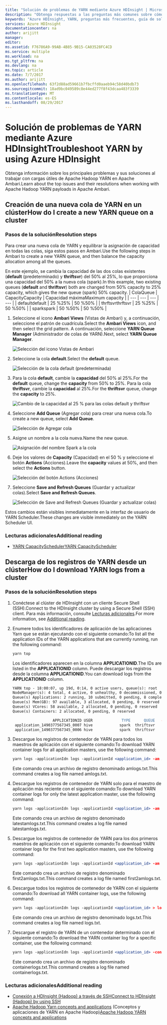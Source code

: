 ```yaml
---
title: "Solución de problemas de YARN mediante Azure HDInsight | Microsoft Docs"
description: "Obtenga respuestas a las preguntas más comunes sobre cómo trabajar con Apache Hadoop YARN y Azure HDInsight."
keywords: "Azure HDInsight, YARN, preguntas más frecuentes, guía de solución de problemas, preguntas comunes"
services: Azure HDInsight
documentationcenter: na
author: arijitt
manager: 
editor: 
ms.assetid: F76786A9-99AB-4B85-9B15-CA03528FC4CD
ms.service: multiple
ms.workload: na
ms.tgt_pltfrm: na
ms.devlang: na
ms.topic: article
ms.date: 7/7/2017
ms.author: arijitt
ms.openlocfilehash: 63f2d88ad59661b7fbcffd0aaeb94c58d40bdb73
ms.sourcegitcommit: 18ad9bc049589c8e44ed277f8f43dcaa483f3339
ms.translationtype: MT
ms.contentlocale: es-ES
ms.lasthandoff: 08/29/2017
---
```

# <a name="troubleshoot-yarn-by-using-azure-hdinsight"></a><span data-ttu-id="2fc38-104">Solución de problemas de YARN mediante Azure HDInsight</span><span class="sxs-lookup"><span data-stu-id="2fc38-104">Troubleshoot YARN by using Azure HDInsight</span></span>

<span data-ttu-id="2fc38-105">Obtenga información sobre los principales problemas y sus soluciones al trabajar con cargas útiles de Apache Hadoop YARN en Apache Ambari.</span><span class="sxs-lookup"><span data-stu-id="2fc38-105">Learn about the top issues and their resolutions when working with Apache Hadoop YARN payloads in Apache Ambari.</span></span>

## <a name="how-do-i-create-a-new-yarn-queue-on-a-cluster"></a><span data-ttu-id="2fc38-106">Creación de una nueva cola de YARN en un clúster</span><span class="sxs-lookup"><span data-stu-id="2fc38-106">How do I create a new YARN queue on a cluster</span></span>


### <a name="resolution-steps"></a><span data-ttu-id="2fc38-107">Pasos de la solución</span><span class="sxs-lookup"><span data-stu-id="2fc38-107">Resolution steps</span></span> 

<span data-ttu-id="2fc38-108">Para crear una nueva cola de YARN y equilibrar la asignación de capacidad en todas las colas, siga estos pasos en Ambari.</span><span class="sxs-lookup"><span data-stu-id="2fc38-108">Use the following steps in Ambari to create a new YARN queue, and then balance the capacity allocation among all the queues.</span></span> 

<span data-ttu-id="2fc38-109">En este ejemplo, se cambia la capacidad de las dos colas existentes (**default** (predeterminado) y **thriftsvr**) del 50% al 25%, lo que proporciona una capacidad del 50% a la nueva cola (spark).</span><span class="sxs-lookup"><span data-stu-id="2fc38-109">In this example, two existing queues (**default** and **thriftsvr**) both are changed from 50% capacity to 25% capacity, which gives the new queue (spark) 50% capacity.</span></span>
| <span data-ttu-id="2fc38-110">Cola</span><span class="sxs-lookup"><span data-stu-id="2fc38-110">Queue</span></span> | <span data-ttu-id="2fc38-111">Capacity</span><span class="sxs-lookup"><span data-stu-id="2fc38-111">Capacity</span></span> | <span data-ttu-id="2fc38-112">Capacidad máxima</span><span class="sxs-lookup"><span data-stu-id="2fc38-112">Maximum capacity</span></span> |
| --- | --- | --- | --- |
| <span data-ttu-id="2fc38-113">default</span><span class="sxs-lookup"><span data-stu-id="2fc38-113">default</span></span> | <span data-ttu-id="2fc38-114">25 %</span><span class="sxs-lookup"><span data-stu-id="2fc38-114">25%</span></span> | <span data-ttu-id="2fc38-115">50 %</span><span class="sxs-lookup"><span data-stu-id="2fc38-115">50%</span></span> |
| <span data-ttu-id="2fc38-116">thrftsvr</span><span class="sxs-lookup"><span data-stu-id="2fc38-116">thrftsvr</span></span> | <span data-ttu-id="2fc38-117">25 %</span><span class="sxs-lookup"><span data-stu-id="2fc38-117">25%</span></span> | <span data-ttu-id="2fc38-118">50 %</span><span class="sxs-lookup"><span data-stu-id="2fc38-118">50%</span></span> |
| <span data-ttu-id="2fc38-119">spark</span><span class="sxs-lookup"><span data-stu-id="2fc38-119">spark</span></span> | <span data-ttu-id="2fc38-120">50 %</span><span class="sxs-lookup"><span data-stu-id="2fc38-120">50%</span></span> | <span data-ttu-id="2fc38-121">50 %</span><span class="sxs-lookup"><span data-stu-id="2fc38-121">50%</span></span> |

1. <span data-ttu-id="2fc38-122">Seleccione el icono **Ambari Views** (Vistas de Ambari) y, a continuación, seleccione el patrón de cuadrícula.</span><span class="sxs-lookup"><span data-stu-id="2fc38-122">Select the **Ambari Views** icon, and then select the grid pattern.</span></span> <span data-ttu-id="2fc38-123">A continuación, seleccione **YARN Queue Manager** (Administrador de colas de YARN).</span><span class="sxs-lookup"><span data-stu-id="2fc38-123">Next, select **YARN Queue Manager**.</span></span>

    ![Selección del icono Vistas de Ambari](media/hdinsight-troubleshoot-yarn/create-queue-1.png)
2. <span data-ttu-id="2fc38-125">Seleccione la cola **default**.</span><span class="sxs-lookup"><span data-stu-id="2fc38-125">Select the **default** queue.</span></span>

    ![Selección de la cola default (predeterminada)](media/hdinsight-troubleshoot-yarn/create-queue-2.png)
3. <span data-ttu-id="2fc38-127">Para la cola **default**, cambie la **capacidad** del 50% al 25%.</span><span class="sxs-lookup"><span data-stu-id="2fc38-127">For the **default** queue, change the **capacity** from 50% to 25%.</span></span> <span data-ttu-id="2fc38-128">Para la cola **thriftsvr**, cambie la **capacidad** al 25%.</span><span class="sxs-lookup"><span data-stu-id="2fc38-128">For the **thriftsvr** queue, change the **capacity** to 25%.</span></span>

    ![Cambio de la capacidad al 25 % para las colas default y thriftsvr](media/hdinsight-troubleshoot-yarn/create-queue-3.png)
4. <span data-ttu-id="2fc38-130">Seleccione **Add Queue** (Agregar cola) para crear una nueva cola.</span><span class="sxs-lookup"><span data-stu-id="2fc38-130">To create a new queue, select **Add Queue**.</span></span>

    ![Selección de Agregar cola](media/hdinsight-troubleshoot-yarn/create-queue-4.png)

5. <span data-ttu-id="2fc38-132">Asigne un nombre a la cola nueva.</span><span class="sxs-lookup"><span data-stu-id="2fc38-132">Name the new queue.</span></span>

    ![Asignación del nombre Spark a la cola](media/hdinsight-troubleshoot-yarn/create-queue-5.png)  

6. <span data-ttu-id="2fc38-134">Deje los valores de **Capacity** (Capacidad) en el 50 % y seleccione el botón **Actions** (Acciones).</span><span class="sxs-lookup"><span data-stu-id="2fc38-134">Leave the **capacity** values at 50%, and then select the **Actions** button.</span></span>

    ![Selección del botón Actions (Acciones)](media/hdinsight-troubleshoot-yarn/create-queue-6.png)  
7. <span data-ttu-id="2fc38-136">Seleccione **Save and Refresh Queues** (Guardar y actualizar colas).</span><span class="sxs-lookup"><span data-stu-id="2fc38-136">Select **Save and Refresh Queues**.</span></span>

    ![Selección de Save and Refresh Queues (Guardar y actualizar colas)](media/hdinsight-troubleshoot-yarn/create-queue-7.png)  

<span data-ttu-id="2fc38-138">Estos cambios están visibles inmediatamente en la interfaz de usuario de YARN Scheduler.</span><span class="sxs-lookup"><span data-stu-id="2fc38-138">These changes are visible immediately on the YARN Scheduler UI.</span></span>

### <a name="additional-reading"></a><span data-ttu-id="2fc38-139">Lecturas adicionales</span><span class="sxs-lookup"><span data-stu-id="2fc38-139">Additional reading</span></span>

- [<span data-ttu-id="2fc38-140">YARN CapacityScheduler</span><span class="sxs-lookup"><span data-stu-id="2fc38-140">YARN CapacityScheduler</span></span>](https://hadoop.apache.org/docs/r2.7.2/hadoop-yarn/hadoop-yarn-site/CapacityScheduler.html)


## <a name="how-do-i-download-yarn-logs-from-a-cluster"></a><span data-ttu-id="2fc38-141">Descarga de los registros de YARN desde un clúster</span><span class="sxs-lookup"><span data-stu-id="2fc38-141">How do I download YARN logs from a cluster</span></span>


### <a name="resolution-steps"></a><span data-ttu-id="2fc38-142">Pasos de la solución</span><span class="sxs-lookup"><span data-stu-id="2fc38-142">Resolution steps</span></span> 

1. <span data-ttu-id="2fc38-143">Conéctese al clúster de HDInsight con un cliente Secure Shell (SSH).</span><span class="sxs-lookup"><span data-stu-id="2fc38-143">Connect to the HDInsight cluster by using a Secure Shell (SSH) client.</span></span> <span data-ttu-id="2fc38-144">Para más información, consulte [Lecturas adicionales](#additional-reading-2).</span><span class="sxs-lookup"><span data-stu-id="2fc38-144">For more information, see [Additional reading](#additional-reading-2).</span></span>

2. <span data-ttu-id="2fc38-145">Enumere todos los identificadores de aplicación de las aplicaciones Yarn que se están ejecutando con el siguiente comando:</span><span class="sxs-lookup"><span data-stu-id="2fc38-145">To list all the application IDs of the YARN applications that are currently running, run the following command:</span></span>

    ```apache
    yarn top
    ```
    <span data-ttu-id="2fc38-146">Los identificadores aparecen en la columna **APPLICATIONID**.</span><span class="sxs-lookup"><span data-stu-id="2fc38-146">The IDs are listed in the **APPLICATIONID** column.</span></span> <span data-ttu-id="2fc38-147">Puede descargar los registros desde la columna **APPLICATIONID**.</span><span class="sxs-lookup"><span data-stu-id="2fc38-147">You can download logs from the **APPLICATIONID** column.</span></span>

    ```apache
    YARN top - 18:00:07, up 19d, 0:14, 0 active users, queue(s): root
    NodeManager(s): 4 total, 4 active, 0 unhealthy, 0 decommissioned, 0 lost, 0 rebooted
    Queue(s) Applications: 2 running, 10 submitted, 0 pending, 8 completed, 0 killed, 0 failed
    Queue(s) Mem(GB): 97 available, 3 allocated, 0 pending, 0 reserved
    Queue(s) VCores: 58 available, 2 allocated, 0 pending, 0 reserved
    Queue(s) Containers: 2 allocated, 0 pending, 0 reserved

                      APPLICATIONID USER             TYPE      QUEUE   #CONT  #RCONT  VCORES RVCORES     MEM    RMEM  VCORESECS    MEMSECS %PROGR       TIME NAME
     application_1490377567345_0007 hive            spark  thriftsvr       1       0       1       0      1G      0G    1628407    2442611  10.00   18:20:20 Thrift JDBC/ODBC Server
     application_1490377567345_0006 hive            spark  thriftsvr       1       0       1       0      1G      0G    1628430    2442645  10.00   18:20:20 Thrift JDBC/ODBC Server
    ```

3. <span data-ttu-id="2fc38-148">Descargue los registros de contenedor de YARN para todos los maestros de aplicación con el siguiente comando:</span><span class="sxs-lookup"><span data-stu-id="2fc38-148">To download YARN container logs for all application masters, use the following command:</span></span>
   
    ```apache
    yarn logs -applicationIdn logs -applicationId <application_id> -am ALL > amlogs.txt
    ```

    <span data-ttu-id="2fc38-149">Este comando crea un archivo de registro denominado amlogs.txt.</span><span class="sxs-lookup"><span data-stu-id="2fc38-149">This command creates a log file named amlogs.txt.</span></span> 

4. <span data-ttu-id="2fc38-150">Descargue los registros de contenedor de YARN solo para el maestro de aplicación más reciente con el siguiente comando:</span><span class="sxs-lookup"><span data-stu-id="2fc38-150">To download YARN container logs for only the latest application master, use the following command:</span></span>

    ```apache
    yarn logs -applicationIdn logs -applicationId <application_id> -am -1 > latestamlogs.txt
    ```

    <span data-ttu-id="2fc38-151">Este comando crea un archivo de registro denominado latestamlogs.txt.</span><span class="sxs-lookup"><span data-stu-id="2fc38-151">This command creates a log file named latestamlogs.txt.</span></span> 

4. <span data-ttu-id="2fc38-152">Descargue los registros de contenedor de YARN para los dos primeros maestros de aplicación con el siguiente comando:</span><span class="sxs-lookup"><span data-stu-id="2fc38-152">To download YARN container logs for the first two application masters, use the following command:</span></span>

    ```apache
    yarn logs -applicationIdn logs -applicationId <application_id> -am 1,2 > first2amlogs.txt 
    ```

    <span data-ttu-id="2fc38-153">Este comando crea un archivo de registro denominado first2amlogs.txt.</span><span class="sxs-lookup"><span data-stu-id="2fc38-153">This command creates a log file named first2amlogs.txt.</span></span> 

5. <span data-ttu-id="2fc38-154">Descargue todos los registros de contenedor de YARN con el siguiente comando:</span><span class="sxs-lookup"><span data-stu-id="2fc38-154">To download all YARN container logs, use the following command:</span></span>

    ```apache
    yarn logs -applicationIdn logs -applicationId <application_id> > logs.txt
    ```

    <span data-ttu-id="2fc38-155">Este comando crea un archivo de registro denominado logs.txt.</span><span class="sxs-lookup"><span data-stu-id="2fc38-155">This command creates a log file named logs.txt.</span></span> 

6. <span data-ttu-id="2fc38-156">Descargue el registro de YARN de un contenedor determinado con el siguiente comando:</span><span class="sxs-lookup"><span data-stu-id="2fc38-156">To download the YARN container log for a specific container, use the following command:</span></span>

    ```apache
    yarn logs -applicationIdn logs -applicationId <application_id> -containerId <container_id> > containerlogs.txt 
    ```

    <span data-ttu-id="2fc38-157">Este comando crea un archivo de registro denominado containerlogs.txt.</span><span class="sxs-lookup"><span data-stu-id="2fc38-157">This command creates a log file named containerlogs.txt.</span></span>

### <span data-ttu-id="2fc38-158"><a name="additional-reading-2"></a>Lecturas adicionales</span><span class="sxs-lookup"><span data-stu-id="2fc38-158"><a name="additional-reading-2"></a>Additional reading</span></span>

- [<span data-ttu-id="2fc38-159">Conexión a HDInsight (Hadoop) a través de SSH</span><span class="sxs-lookup"><span data-stu-id="2fc38-159">Connect to HDInsight (Hadoop) by using SSH</span></span>](https://docs.microsoft.com/en-us/azure/hdinsight/hdinsight-hadoop-linux-use-ssh-unix)
- <span data-ttu-id="2fc38-160">[Apache Hadoop Yarn concepts and applications](https://hortonworks.com/blog/apache-hadoop-yarn-concepts-and-applications/) (Conceptos y aplicaciones de YARN en Apache Hadoop)</span><span class="sxs-lookup"><span data-stu-id="2fc38-160">[Apache Hadoop YARN concepts and applications](https://hortonworks.com/blog/apache-hadoop-yarn-concepts-and-applications/)</span></span>







